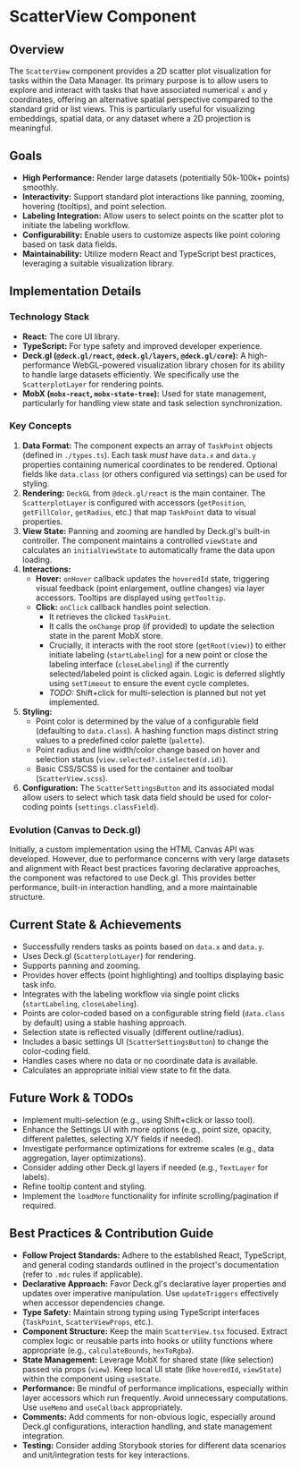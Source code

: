 # ScatterView Component

## Overview

The `ScatterView` component provides a 2D scatter plot visualization for tasks within the Data Manager. Its primary purpose is to allow users to explore and interact with tasks that have associated numerical `x` and `y` coordinates, offering an alternative spatial perspective compared to the standard grid or list views. This is particularly useful for visualizing embeddings, spatial data, or any dataset where a 2D projection is meaningful.

## Goals

*   **High Performance:** Render large datasets (potentially 50k-100k+ points) smoothly.
*   **Interactivity:** Support standard plot interactions like panning, zooming, hovering (tooltips), and point selection.
*   **Labeling Integration:** Allow users to select points on the scatter plot to initiate the labeling workflow.
*   **Configurability:** Enable users to customize aspects like point coloring based on task data fields.
*   **Maintainability:** Utilize modern React and TypeScript best practices, leveraging a suitable visualization library.

## Implementation Details

### Technology Stack

*   **React:** The core UI library.
*   **TypeScript:** For type safety and improved developer experience.
*   **Deck.gl (`@deck.gl/react`, `@deck.gl/layers`, `@deck.gl/core`):** A high-performance WebGL-powered visualization library chosen for its ability to handle large datasets efficiently. We specifically use the `ScatterplotLayer` for rendering points.
*   **MobX (`mobx-react`, `mobx-state-tree`):** Used for state management, particularly for handling view state and task selection synchronization.

### Key Concepts

1.  **Data Format:** The component expects an array of `TaskPoint` objects (defined in `./types.ts`). Each task *must* have `data.x` and `data.y` properties containing numerical coordinates to be rendered. Optional fields like `data.class` (or others configured via settings) can be used for styling.
2.  **Rendering:** `DeckGL` from `@deck.gl/react` is the main container. The `ScatterplotLayer` is configured with accessors (`getPosition`, `getFillColor`, `getRadius`, etc.) that map `TaskPoint` data to visual properties.
3.  **View State:** Panning and zooming are handled by Deck.gl's built-in controller. The component maintains a controlled `viewState` and calculates an `initialViewState` to automatically frame the data upon loading.
4.  **Interactions:**
    *   **Hover:** `onHover` callback updates the `hoveredId` state, triggering visual feedback (point enlargement, outline changes) via layer accessors. Tooltips are displayed using `getTooltip`.
    *   **Click:** `onClick` callback handles point selection.
        *   It retrieves the clicked `TaskPoint`.
        *   It calls the `onChange` prop (if provided) to update the selection state in the parent MobX store.
        *   Crucially, it interacts with the root store (`getRoot(view)`) to either initiate labeling (`startLabeling`) for a new point or close the labeling interface (`closeLabeling`) if the currently selected/labeled point is clicked again. Logic is deferred slightly using `setTimeout` to ensure the event cycle completes.
        *   *TODO:* Shift+click for multi-selection is planned but not yet implemented.
5.  **Styling:**
    *   Point color is determined by the value of a configurable field (defaulting to `data.class`). A hashing function maps distinct string values to a predefined color palette (`palette`).
    *   Point radius and line width/color change based on hover and selection status (`view.selected?.isSelected(d.id)`).
    *   Basic CSS/SCSS is used for the container and toolbar (`ScatterView.scss`).
6.  **Configuration:** The `ScatterSettingsButton` and its associated modal allow users to select which task data field should be used for color-coding points (`settings.classField`).

### Evolution (Canvas to Deck.gl)

Initially, a custom implementation using the HTML Canvas API was developed. However, due to performance concerns with very large datasets and alignment with React best practices favoring declarative approaches, the component was refactored to use Deck.gl. This provides better performance, built-in interaction handling, and a more maintainable structure.

## Current State & Achievements

*   Successfully renders tasks as points based on `data.x` and `data.y`.
*   Uses Deck.gl (`ScatterplotLayer`) for rendering.
*   Supports panning and zooming.
*   Provides hover effects (point highlighting) and tooltips displaying basic task info.
*   Integrates with the labeling workflow via single point clicks (`startLabeling`, `closeLabeling`).
*   Points are color-coded based on a configurable string field (`data.class` by default) using a stable hashing approach.
*   Selection state is reflected visually (different outline/radius).
*   Includes a basic settings UI (`ScatterSettingsButton`) to change the color-coding field.
*   Handles cases where no data or no coordinate data is available.
*   Calculates an appropriate initial view state to fit the data.

## Future Work & TODOs

*   Implement multi-selection (e.g., using Shift+click or lasso tool).
*   Enhance the Settings UI with more options (e.g., point size, opacity, different palettes, selecting X/Y fields if needed).
*   Investigate performance optimizations for extreme scales (e.g., data aggregation, layer optimizations).
*   Consider adding other Deck.gl layers if needed (e.g., `TextLayer` for labels).
*   Refine tooltip content and styling.
*   Implement the `loadMore` functionality for infinite scrolling/pagination if required.

## Best Practices & Contribution Guide

*   **Follow Project Standards:** Adhere to the established React, TypeScript, and general coding standards outlined in the project's documentation (refer to `.mdc` rules if applicable).
*   **Declarative Approach:** Favor Deck.gl's declarative layer properties and updates over imperative manipulation. Use `updateTriggers` effectively when accessor dependencies change.
*   **Type Safety:** Maintain strong typing using TypeScript interfaces (`TaskPoint`, `ScatterViewProps`, etc.).
*   **Component Structure:** Keep the main `ScatterView.tsx` focused. Extract complex logic or reusable parts into hooks or utility functions where appropriate (e.g., `calculateBounds`, `hexToRgba`).
*   **State Management:** Leverage MobX for shared state (like selection) passed via props (`view`). Keep local UI state (like `hoveredId`, `viewState`) within the component using `useState`.
*   **Performance:** Be mindful of performance implications, especially within layer accessors which run frequently. Avoid unnecessary computations. Use `useMemo` and `useCallback` appropriately.
*   **Comments:** Add comments for non-obvious logic, especially around Deck.gl configurations, interaction handling, and state management integration.
*   **Testing:** Consider adding Storybook stories for different data scenarios and unit/integration tests for key interactions.